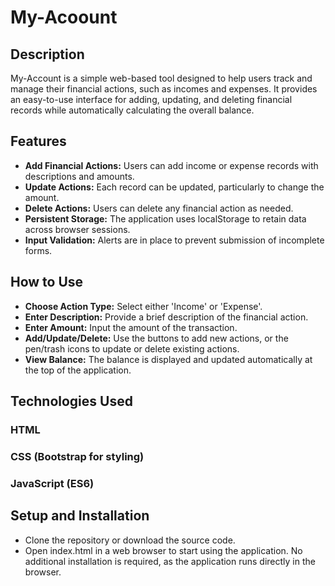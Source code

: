 # My-Acoount

## Description

My-Account is a simple web-based tool designed to help users track and manage their financial actions, such as incomes and expenses. It provides an easy-to-use interface for adding, updating, and deleting financial records while automatically calculating the overall balance.

## Features

- **Add Financial Actions:** Users can add income or expense records with descriptions and amounts.
- **Update Actions:** Each record can be updated, particularly to change the amount.
- **Delete Actions:** Users can delete any financial action as needed.
- **Persistent Storage:** The application uses localStorage to retain data across browser sessions.
- **Input Validation:** Alerts are in place to prevent submission of incomplete forms.

## How to Use

- **Choose Action Type:** Select either 'Income' or 'Expense'.
- **Enter Description:** Provide a brief description of the financial action.
- **Enter Amount:** Input the amount of the transaction.
- **Add/Update/Delete:** Use the buttons to add new actions, or the pen/trash icons to update or delete existing actions.
- **View Balance:** The balance is displayed and updated automatically at the top of the application.

## Technologies Used

### HTML

### CSS (Bootstrap for styling)

### JavaScript (ES6)

## Setup and Installation

- Clone the repository or download the source code.
- Open index.html in a web browser to start using the application. No additional installation is required, as the application runs directly in the browser.
